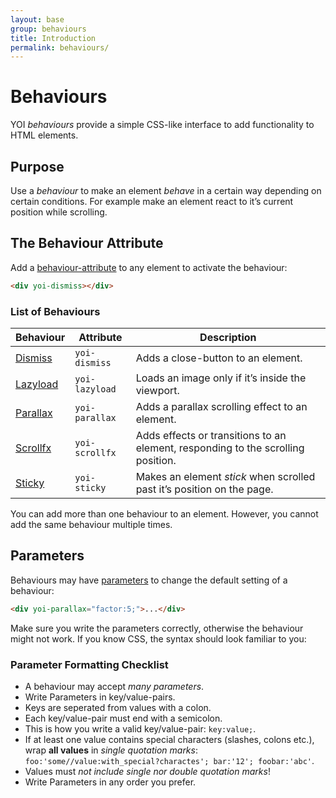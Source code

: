 ```yaml
---
layout: base
group: behaviours
title: Introduction
permalink: behaviours/
---
```


# Behaviours

<p class="intro">YOI <i>behaviours</i> provide a simple CSS-like interface to add functionality to HTML elements.</p>

## Purpose

Use a *behaviour* to make an element *behave* in a certain way depending on certain conditions. For example make an element react to it’s current position while scrolling.

## The Behaviour Attribute

Add a [behaviour-attribute](/glossary) to any element to activate the behaviour:

```html
<div yoi-dismiss></div>
```

### List of Behaviours

| Behaviour                            | Attribute      | Description                                                                      |
| ------------------------------------ | -------------- | -------------------------------------------------------------------------------- |
| [Dismiss](behaviours/dismiss.html)   | `yoi-dismiss`  | Adds a close-button to an element.                                               |
| [Lazyload](behaviours/lazyload.html) | `yoi-lazyload` | Loads an image only if it’s inside the viewport.                                 |
| [Parallax](behaviours/parallax.html) | `yoi-parallax` | Adds a parallax scrolling effect to an element.                                  |
| [Scrollfx](behaviours/scrollfx.html) | `yoi-scrollfx` | Adds effects or transitions to an element, responding to the scrolling position. |
| [Sticky](behaviours/sticky.html)     | `yoi-sticky`   | Makes an element *stick* when scrolled past it’s position on the page.           |

<p class="hint hint--negative">You can add more than one behaviour to an element. However, you cannot add the same behaviour multiple times.</p>

## Parameters

Behaviours may have [parameters](/glossary) to change the default setting of a behaviour:

```html
<div yoi-parallax="factor:5;">...</div>
```

<p class="hint hint--primary">Make sure you write the parameters correctly, otherwise the behaviour might not work. If you know CSS, the syntax should look familiar to you:</p>

### Parameter Formatting Checklist

* A behaviour may accept _many parameters_.
* Write Parameters in key/value-pairs.
* Keys are seperated from values with a colon.
* Each key/value-pair must end with a semicolon.
* This is how you write a valid key/value-pair: `key:value;`.
* If at least one value contains special characters (slashes, colons etc.), wrap **all values** in _single quotation marks_: `foo:'some//value:with_special?charactes'; bar:'12'; foobar:'abc'`. 
* Values must _not include single nor double quotation marks_!
* Write Parameters in any order you prefer.